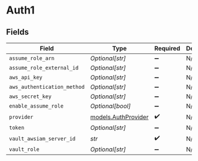 # Auth1


## Fields

| Field                                            | Type                                             | Required                                         | Description                                      |
| ------------------------------------------------ | ------------------------------------------------ | ------------------------------------------------ | ------------------------------------------------ |
| `assume_role_arn`                                | *Optional[str]*                                  | :heavy_minus_sign:                               | N/A                                              |
| `assume_role_external_id`                        | *Optional[str]*                                  | :heavy_minus_sign:                               | N/A                                              |
| `aws_api_key`                                    | *Optional[str]*                                  | :heavy_minus_sign:                               | N/A                                              |
| `aws_authentication_method`                      | *Optional[str]*                                  | :heavy_minus_sign:                               | N/A                                              |
| `aws_secret_key`                                 | *Optional[str]*                                  | :heavy_minus_sign:                               | N/A                                              |
| `enable_assume_role`                             | *Optional[bool]*                                 | :heavy_minus_sign:                               | N/A                                              |
| `provider`                                       | [models.AuthProvider](../models/authprovider.md) | :heavy_check_mark:                               | N/A                                              |
| `token`                                          | *Optional[str]*                                  | :heavy_minus_sign:                               | N/A                                              |
| `vault_awsiam_server_id`                         | *str*                                            | :heavy_check_mark:                               | N/A                                              |
| `vault_role`                                     | *Optional[str]*                                  | :heavy_minus_sign:                               | N/A                                              |